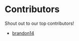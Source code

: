 # Contributors

Shout out to our top contributors!

- [brandon14](https://api.github.com/users/brandon14)
